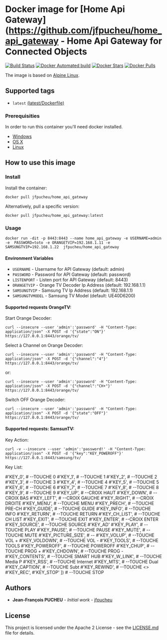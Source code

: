 # Docker image for [Home Api Gateway](https://github.com/jfpucheu/home_api_gateway - Home Api Gateway for Connected Objects

[![Build Status](https://travis-ci.org/jfpucheu/home_api_gateway.svg?branch=master)](https://travis-ci.org/jfpucheu/home_api_gateway)
[![Docker Automated build](https://img.shields.io/docker/automated/jfpucheu/home_api_gateway.svg)](https://hub.docker.com/r/jfpucheu/home_api_gateway/)
[![Docker Stars](https://img.shields.io/docker/stars/jfpucheu/home_api_gateway.svg)](https://hub.docker.com/r/jfpucheu/home_api_gateway/)
[![Docker Pulls](https://img.shields.io/docker/pulls/jfpucheu/home_api_gateway.svg)](https://hub.docker.com/r/jfpucheu/home_api_gateway/)

The image is based on [Alpine Linux](https://alpinelinux.org/).

## Supported tags

- `latest` [(latest/Dockerfile)](latest/Dockerfile)

### Prerequisities


In order to run this container you'll need docker installed.

* [Windows](https://docs.docker.com/windows/started)
* [OS X](https://docs.docker.com/mac/started/)
* [Linux](https://docs.docker.com/linux/started/)

## How to use this image

### Install

Install the container:

```shell
docker pull jfpucheu/home_api_gateway
```

Alternatively, pull a specific version:

```shell
docker pull jfpucheu/home_api_gateway:latest
```

### Usage

```shell
docker run -dit -p 8443:8443 --name home_api_gateway -e USERNAME=admin -e  PASSWORD=toto -e ORANGETVIP=192.168.1.11 -e  SAMSUNGTVIP=192.168.1.22  jfpucheu/home_api_gateway
```

#### Environment Variables

* `USERNAME` - Username for API Gateway (default: admin)
* `PASSWORD` - Password for API Gateway (default: password)
* `LISTENPORT` - Listen port for API Gateway (default: 8443)
* `ORANGETVIP` - Orange TV Decoder Ip Address (default: 192.168.1.1)
* `SAMSUNGTVIP` - Samsung TV Ip Address (default: 192.168.1.1)
* `SAMSUNGTVMODEL` - Samsung TV Model (default: UE40D6200)

#### Supported requests OrangeTV:

Start Orange Decoder:

```shell
curl --insecure --user 'admin':'password' -H "Content-Type: application/json" -X POST -d '{"state":"ON"}' https://127.0.0.1:8443/orange/tv/
```

Select à Channel on Orange Decoder:

```shell
curl --insecure --user 'admin':'password' -H "Content-Type: application/json" -X POST -d '{"channel":"4"}' https://127.0.0.1:8443/orange/tv/
```

or:

```shell
curl --insecure --user 'admin':'password' -H "Content-Type: application/json" -X POST -d '{"channel":"CH+"}' https://127.0.0.1:8443/orange/tv/
```

Switch OFF Orange Decoder:

```shell
curl --insecure --user 'admin':'password' -H "Content-Type: application/json" -X POST -d '{"state":"OFF"}' https://127.0.0.1:8443/orange/tv/
```

#### Supported requests: SamsunTV:

Key Action:

```shell
curl -v --insecure --user 'admin':'password!' -H "Content-Type: application/json" -X POST -d '{"key":"KEY_POWEROFF"}' https://127.0.0.1:8443/samsung/tv/
```

Key List:

#'KEY_0', # --TOUCHE 0
#'KEY_1', # --TOUCHE 1
#'KEY_2', # --TOUCHE 2
#'KEY_3', # --TOUCHE 3
#'KEY_4', # --TOUCHE 4
#'KEY_5', # --TOUCHE 5
#'KEY_6', # --TOUCHE 6
#'KEY_7', # --TOUCHE 7
#'KEY_8', # --TOUCHE 8
#'KEY_9', # --TOUCHE 9
#'KEY_UP', # --CROIX HAUT
#'KEY_DOWN', # --CROIX BAS
#'KEY_LEFT', # --CROIX GAUCHE
#'KEY_RIGHT', # --CROIX DROITE
#'KEY_MENU', # --TOUCHE MENU
#'KEY_PRECH', # --TOUCHE PRE-CH
#'KEY_GUIDE', # --TOUCHE GUIDE
#'KEY_INFO', # --TOUCHE INFO
#'KEY_RETURN', # --TOUCHE RETURN
#'KEY_CH_LIST', # --TOUCHE CH LIST
#'KEY_EXIT', # --TOUCHE EXIT
#'KEY_ENTER', # --CROIX ENTER
#'KEY_SOURCE', # --TOUCHE SOURCE
#'KEY_AD'
#'KEY_PLAY', # --TOUCHE PLAY
#'KEY_PAUSE', # --TOUCHE PAUSE
#'KEY_MUTE', # --TOUCHE MUTE
#'KEY_PICTURE_SIZE', # --
#'KEY_VOLUP', # --TOUCHE VOL +
#'KEY_VOLDOWN', # --TOUCHE VOL -
#'KEY_TOOLS', # --TOUCHE TOOLS
#'KEY_POWEROFF', # --TOUCHE POWEROFF
#'KEY_CHUP', # --TOUCHE PROG +
#'KEY_CHDOWN', # --TOUCHE PROG -
#'KEY_CONTENTS', # --TOUCHE SMART HUB
#'KEY_W_LINK', # --TOUCHE Media P
#'KEY_RSS', # --TOUCHE Internet
#'KEY_MTS', # --TOUCHE Dual
#'KEY_CAPTION', # --TOUCHE Subt
#'KEY_REWIND', # --TOUCHE <>
#'KEY_REC',
#'KEY_STOP' ]) # --TOUCHE STOP

## Authors

* **Jean-François PUCHEU** - *Initial work* - [jfpucheu](https://github.com/jfpucheu)

## License

This project is licensed under the Apache 2 License - see the [LICENSE.md](LICENSE.md) file for details.
